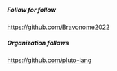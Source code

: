 
##### Follow for follow

https://github.com/Bravonome2022

##### Organization follows

https://github.com/pluto-lang

